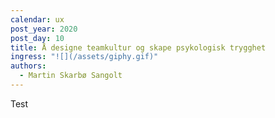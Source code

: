 ```yaml
---
calendar: ux
post_year: 2020
post_day: 10
title: Å designe teamkultur og skape psykologisk trygghet
ingress: "![](/assets/giphy.gif)"
authors:
  - Martin Skarbø Sangolt
---
```

Test